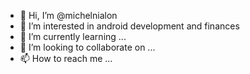 - 👋 Hi, I’m @michelnialon
- 👀 I’m interested in android development and finances
- 🌱 I’m currently learning ...
- 💞️ I’m looking to collaborate on ...
- 📫 How to reach me ...

<!---
michelnialon/michelnialon is a ✨ special ✨ repository because its `README.md` (this file) appears on your GitHub profile.
You can click the Preview link to take a look at your changes.
--->
